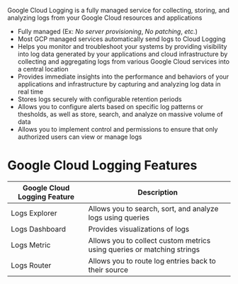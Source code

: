 Google Cloud Logging is a fully managed service for collecting, storing, and analyzing logs from your Google Cloud resources and applications

* Fully managed (Ex: *No server provisioning*, *No patching*, *etc.*)
* Most GCP managed services automatically send logs to Cloud Logging 
* Helps you monitor and troubleshoot your systems by providing visibility into log data generated by your applications and cloud infrastructure by collecting and aggregating logs from various Google Cloud services into a central location
* Provides immediate insights into the performance and behaviors of your applications and infrastructure by capturing and analyzing log data in real time
* Stores logs securely with configurable retention periods
* Allows you to configure alerts based on specific log patterns or thesholds, as well as store, search, and analyze on massive volume of data
* Allows you to implement control and permissions to ensure that only authorized users can view or manage logs

# Google Cloud Logging Features

| Google Cloud Logging Feature | Description |
| --- | --- |
| Logs Explorer | Allows you to search, sort, and analyze logs using queries |
| Logs Dashboard | Provides visualizations of logs |
| Logs Metric | Allows you to collect custom metrics using queries or matching strings |
| Logs Router | Allows you to route log entries back to their source |
